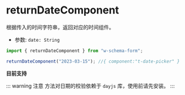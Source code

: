 # returnDateComponent

根据传入的时间字符串，返回对应的时间组件。

- 参数: `date: String`

```js
import { returnDateComponent } from "w-schema-form";

returnDateComponent("2023-03-15"); //{ component:"t-date-picker" }
```

**目前支持**
<preview path="../vue-block/w-schema-form/dateComponent.vue"  title="目前支持" description="目前支持"></preview>

::: warning 注意
方法对日期的校验依赖于 `dayjs` 库，使用前请先安装。
:::
